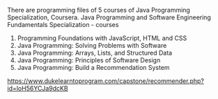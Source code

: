 There are programming files of 5 courses of Java Programming Specialization, Coursera.
Java Programming and Software Engineering Fundamentals Specialization - courses
1. Programming Foundations with JavaScript, HTML and CSS
2. Java Programming: Solving Problems with Software
3. Java Programming: Arrays, Lists, and Structured Data
4. Java Programming: Principles of Software Design
5. Java Programming: Build a Recommendation System

https://www.dukelearntoprogram.com/capstone/recommender.php?id=loH56YCJa9dcKB
